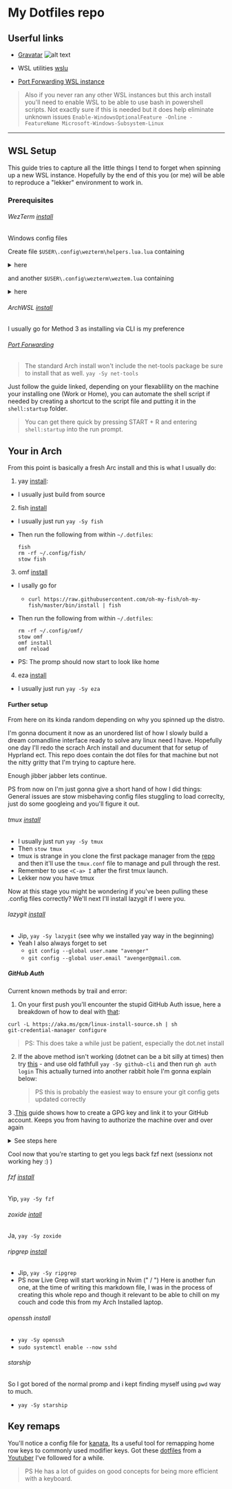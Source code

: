 # My Dotfiles repo

## Userful links

[Gravatar link]: https://gravatar.com/theavengerza.png "Avatar"

- [Gravatar](https://gravatar.com/theavengerza) ![alt text][Gravatar link]

- WSL utilities [wslu](https://wslutiliti.es/wslu/install.html)

- [Port Forwarding WSL instance](https://dev.to/vishnumohanrk/wsl-port-forwarding-2e22)

> Also if you never ran any other WSL instances but this arch install you'll need to enable WSL to be able to use bash in powershell scripts.
> Not exactly sure if this is needed but it does help eliminate unknown issues
> `Enable-WindowsOptionalFeature -Online -FeatureName Microsoft-Windows-Subsystem-Linux`

---

## WSL Setup

This guide tries to capture all the little things I tend to forget when spinning
up a new WSL instance.
Hopefully by the end of this you (or me) will be able to reproduce a "lekker"
environment to work in.

### Prerequisites

###### WezTerm [install](https://wezfurlong.org/wezterm/installation.html)

Windows config files

Create file `$USER\.config\wezterm\helpers.lua.lua` containing

<details>
  <summary>here</summary>

```lua
-- I am helpers.lua and I should live in ~/.config/wezterm/helpers.lua

local wezterm = require 'wezterm'

-- This is the module table that we will export
local module = {}

-- This function is private to this module and is not visible
-- outside.
local function private_helper()
  wezterm.log_error 'hello!'
end

-- define a function in the module table.
-- Only functions defined in `module` will be exported to
-- code that imports this module.
-- The suggested convention for making modules that update
-- the config is for them to export an `apply_to_config`
-- function that accepts the config object, like this:
function module.apply_to_config(config)
  private_helper()
  config.hide_tab_bar_if_only_one_tab = true
  config.font = wezterm.font 'JetBrains Mono'
  config.color_scheme = 'Catppuccin Mocha'
  config.window_background_opacity = 0.90
  config.window_decorations = "INTEGRATED_BUTTONS|RESIZE"
  config.default_domain = 'WSL:Arch'
  config.window_padding = {
    right = 0,
    left = 0,
    top = 2,
    bottom = 2,
  }
end

-- return our module table
```

</details>

and another `$USER\.config\wezterm\weztem.lua` containing

<details>
  <summary>here</summary>

```lua
-- Pull in the wezterm API
local wezterm = require 'wezterm'
local helpers = require 'helpers'
local config = {}
helpers.apply_to_config(config)
return config
```

</details>

###### ArchWSL [install](https://wsldl-pg.github.io/ArchW-docs/How-to-Setup/)

I usually go for Method 3 as installing via CLI is my preference

###### [Port Forwarding](https://dev.to/vishnumohanrk/wsl-port-forwarding-2e22)

> The standard Arch install won't include the net-tools package be sure to install that as well. `yay -Sy net-tools`

Just follow the guide linked, depending on your flexablility on the machine your installing one (Work or Home),
you can automate the shell script if needed by creating a shortcut to the script file and putting it in the
`shell:startup` folder.

> You can get there quick by pressing START + R and entering `shell:startup` into the run prompt.

## Your in Arch

From this point is basically a fresh Arc install and this is what I usually do:

1. yay [install](https://github.com/Jguer/yay):

- I usually just build from source

2. fish [install](https://fishshell.com)

- I usually just run `yay -Sy fish`
- Then run the following from within `~/.dotfiles`:

  ```shell
  fish
  rm -rf ~/.config/fish/
  stow fish
  ```

3. omf [install](https://github.com/oh-my-fish/oh-my-fish)

- I usally go for
  - `curl https://raw.githubusercontent.com/oh-my-fish/oh-my-fish/master/bin/install | fish`
- Then run the following from within `~/.dotfiles`:

  ```shell
  rm -rf ~/.config/omf/
  stow omf
  omf install
  omf reload
  ```

- PS: The promp should now start to look like home

4. eza [install](https://github.com/eza-community/eza)

- I usually just run `yay -Sy eza`

#### Further setup

From here on its kinda random depending on why you spinned up the distro.

I'm gonna document it now as an unordered list of how I slowly build a dream
comandline interface ready to solve any linux need I have. Hopefully one day
I'll redo the scrach Arch install and ducument that for setup of Hyprland ect.
This repo does contain the dot files for that machine but not the nitty gritty
that I'm trying to capture here.

Enough jibber jabber lets continue.

PS from now on I'm just gonna give a short hand of how I did things:
General issues are stow misbehaving config files stuggling to load correclty,
just do some googleing and you'll figure it out.

###### tmux [install](https://github.com/tmux/tmux/wiki/Installing)

- I usually just run `yay -Sy tmux`
- Then `stow tmux`
- tmux is strange in you clone the first package manager from the
  [repo](https://github.com/tmux-plugins/tpm) and then it'll use the `tmux.conf`
  file to manage and pull through the rest.
- Remember to use `<C-a> I` after the first tmux launch.
- Lekker now you have tmux

Now at this stage you might be wondering if you've been pulling these
.config files correctly? We'll next I'll install lazygit if I were you.

###### lazygit [install](https://github.com/jesseduffield/lazygit)

- Jip, `yay -Sy lazygit` (see why we installed yay way in the beginning)
- Yeah I also always forget to set
  - `git config --global user.name "avenger"`
  - `git config --global user.email "avenger@gmail.com`.

##### GitHub Auth

Current known methods by trail and error:

1. On your first push you'll encounter the stupid GitHub Auth issue, here a
   breakdown of how to deal with [that](https://github.com/git-ecosystem/git-credential-manager/blob/release/docs/install.md):

```shell
curl -L https://aka.ms/gcm/linux-install-source.sh | sh
git-credential-manager configure
```

> PS: This does take a while just be patient, especially the dot.net install

2. If the above method isn't working (dotnet can be a bit silly at times) then try [this](https://github.com/cli/cli/blob/trunk/docs/install_linux.md) - and use old fathfull `yay -Sy github-cli`
   and then run `gh auth login`
   This actually turned into another rabbit hole I'm gonna explain below:
   > PS this is probably the easiest way to ensure your git config gets updated correctly

3 .[This](https://gitlab.com/hasecilu/dotfiles/-/snippets/2542670) guide shows how to create a GPG key and link it to your GitHub account. Keeps you from having to authorize the machine over and over again

<details>
  <summary>See steps here</summary>

- Ensure `gpg` is installed
- Run `gpg --full-generate-key`
- Run `gpg --list-secret-keys --keyid-format LONG`
- Run `gpg --armor --export "YOUR_KEY_HERE" >PGP_PUBLIC_KEY_BLOCK`
- [Goto](https://github.com/settings/keys) and setup the GPG key just generated
- Go and add the following to the main `.gitconfig` file:

  ```config
  [user]
  name = username
  email = user@domain.com
  signingkey = "YOUR_KEY_HERE"
  ```

- You'll also want to run `gh auth login` one last time so the "GPG" key loads
  Another route would be to follow [this](https://docs.github.com/en/authentication/connecting-to-github-with-ssh/generating-a-new-ssh-key-and-adding-it-to-the-ssh-agent) guide.
  It follows a few simple steps on how to enable ssh signing (recommend using this on more permanent machines)

</details>

Cool now that you're starting to get you legs back fzf next (sessionx not working hey :) )

###### fzf [install](https://github.com/junegunn/fzf)

Yip, `yay -Sy fzf`

###### zoxide [intall](https://github.com/ajeetdsouza/zoxide)

Ja, `yay -Sy zoxide`

###### ripgrep [install](https://github.com/BurntSushi/ripgrep)

- Jip, `yay -Sy ripgrep`
- PS now Live Grep will start working in Nvim ("<leader> / ")
  Here is another fun one, at the time of writing this markdown file, I was in the process of creating this whole repo and though it relevant to be able to chill on my couch and code this from my Arch Installed laptop.

###### openssh install

- `yay -Sy openssh`
- `sudo systemctl enable --now sshd`

###### starship

So I got bored of the normal promp and i kept finding myself using `pwd` way to much.

- `yay -Sy starship`

## Key remaps

You'll notice a config file for [kanata](),
Its a useful tool for remapping home row keys to commonly used modifier keys.
Got these [dotfiles](https://github.com/dreamsofcode-io/home-row-mods/blob/main/kanata/linux/kanata.kbd)
from a [Youtuber](https://www.youtube.com/watch?v=sLWQ4Gx88h4) I've followed for a while.

> PS He has a lot of guides on good concepts for being more efficient with a keyboard.
